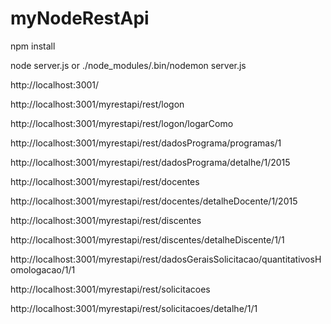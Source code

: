 # myNodeRestApi

npm install

node server.js  or
 ./node_modules/.bin/nodemon server.js

http://localhost:3001/

http://localhost:3001/myrestapi/rest/logon

http://localhost:3001/myrestapi/rest/logon/logarComo

http://localhost:3001/myrestapi/rest/dadosPrograma/programas/1

http://localhost:3001/myrestapi/rest/dadosPrograma/detalhe/1/2015

http://localhost:3001/myrestapi/rest/docentes

http://localhost:3001/myrestapi/rest/docentes/detalheDocente/1/2015

http://localhost:3001/myrestapi/rest/discentes

http://localhost:3001/myrestapi/rest/discentes/detalheDiscente/1/1

http://localhost:3001/myrestapi/rest/dadosGeraisSolicitacao/quantitativosHomologacao/1/1

http://localhost:3001/myrestapi/rest/solicitacoes

http://localhost:3001/myrestapi/rest/solicitacoes/detalhe/1/1
